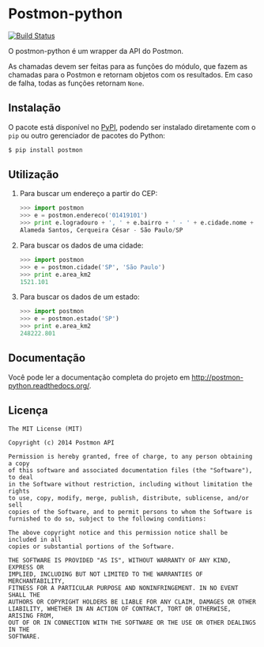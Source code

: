 Postmon-python
==============

[![Build Status](https://travis-ci.org/PostmonAPI/postmon-python.svg?branch=master)](https://travis-ci.org/PostmonAPI/postmon-python)

O postmon-python é um wrapper da API do Postmon.

As chamadas devem ser feitas para as funções do módulo, que fazem as chamadas
para o Postmon e retornam objetos com os resultados. Em caso de falha, todas as
funções retornam `None`.

Instalação
----------

O pacote está disponível no [PyPI](https://pypi.python.org/pypi/postmon),
podendo ser instalado diretamente com o `pip` ou outro gerenciador de pacotes do Python:

```bash
$ pip install postmon
```

Utilização
----------

 1. Para buscar um endereço a partir do CEP:

    ```python
    >>> import postmon
    >>> e = postmon.endereco('01419101')
    >>> print e.logradouro + ', ' + e.bairro + ' - ' + e.cidade.nome + '/' + e.estado.uf
    Alameda Santos, Cerqueira César - São Paulo/SP
    ```

 1. Para buscar os dados de uma cidade:

    ```python
    >>> import postmon
    >>> e = postmon.cidade('SP', 'São Paulo')
    >>> print e.area_km2
    1521.101
    ```

 1. Para buscar os dados de um estado:

    ```python
    >>> import postmon
    >>> e = postmon.estado('SP')
    >>> print e.area_km2
    248222.801
    ```

Documentação
------------

Você pode ler a documentação completa do projeto em http://postmon-python.readthedocs.org/.

Licença
-------

```
The MIT License (MIT)

Copyright (c) 2014 Postmon API

Permission is hereby granted, free of charge, to any person obtaining a copy
of this software and associated documentation files (the "Software"), to deal
in the Software without restriction, including without limitation the rights
to use, copy, modify, merge, publish, distribute, sublicense, and/or sell
copies of the Software, and to permit persons to whom the Software is
furnished to do so, subject to the following conditions:

The above copyright notice and this permission notice shall be included in all
copies or substantial portions of the Software.

THE SOFTWARE IS PROVIDED "AS IS", WITHOUT WARRANTY OF ANY KIND, EXPRESS OR
IMPLIED, INCLUDING BUT NOT LIMITED TO THE WARRANTIES OF MERCHANTABILITY,
FITNESS FOR A PARTICULAR PURPOSE AND NONINFRINGEMENT. IN NO EVENT SHALL THE
AUTHORS OR COPYRIGHT HOLDERS BE LIABLE FOR ANY CLAIM, DAMAGES OR OTHER
LIABILITY, WHETHER IN AN ACTION OF CONTRACT, TORT OR OTHERWISE, ARISING FROM,
OUT OF OR IN CONNECTION WITH THE SOFTWARE OR THE USE OR OTHER DEALINGS IN THE
SOFTWARE.
```

